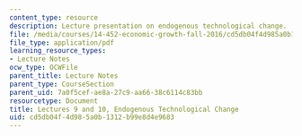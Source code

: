 ```yaml
---
content_type: resource
description: Lecture presentation on endogenous technological change.
file: /media/courses/14-452-economic-growth-fall-2016/cd5db04f4d985a0b1312b99e8d4e9683_MIT14_452F16_Lec9and10.pdf
file_type: application/pdf
learning_resource_types:
- Lecture Notes
ocw_type: OCWFile
parent_title: Lecture Notes
parent_type: CourseSection
parent_uid: 7a0f5cef-ae8a-27c9-aa66-38c6114c83bb
resourcetype: Document
title: Lectures 9 and 10, Endogenous Technological Change
uid: cd5db04f-4d98-5a0b-1312-b99e8d4e9683
---
```

